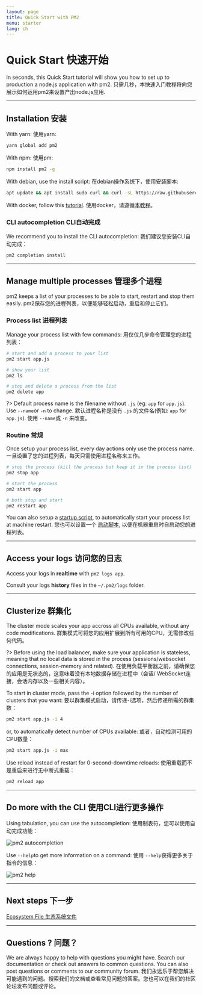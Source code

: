 ```yaml
---
layout: page
title: Quick Start with PM2
menu: starter
lang: ch
---
```


# Quick Start 快速开始

In seconds, this Quick Start tutorial will show you how to set up to production a node.js application with pm2.
只需几秒，本快速入门教程将向您展示如何运用pm2来设置产出node.js应用.

---

## Installation 安装

With yarn: 使用yarn:
```bash
yarn global add pm2
```

With npm: 使用pm:
```bash
npm install pm2 -g
```

With debian, use the install script: 在debian操作系统下，使用安装脚本:

```bash
apt update && apt install sudo curl && curl -sL https://raw.githubusercontent.com/Unitech/pm2/master/packager/setup.deb.sh | sudo -E bash -
```

With docker, follow this [tutorial](runtime/integration/docker.md). 使用docker，请遵循[本教程](runtime/integration/docker.md)。

### CLI autocompletion CLI自动完成

We recommend you to install the CLI autocompletion: 我们建议您安装CLI自动完成：

```bash
pm2 completion install
```

---

## Manage multiple processes 管理多个进程

pm2 keeps a list of your processes to be able to start, restart and stop them easily.
pm2保存您的进程列表，以便能够轻松启动，重启和停止它们。

### Process list 进程列表

Manage your process list with few commands: 用仅仅几步命令管理您的进程列表：

```bash
# start and add a process to your list
pm2 start app.js

# show your list
pm2 ls

# stop and delete a process from the list
pm2 delete app
```

?> Default process name is the filename without `.js` (eg: `app` for `app.js`). Use `--name`or `-n` to change.
默认进程名称是没有 `.js` 的文件名(例如: `app` for `app.js`). 使用 `--name`或 `-n` 来改变。

### Routine 常规

Once setup your process list, every day actions only use the process name.
一旦设置了您的进程列表，每天只需使用进程名称来工作。

```bash
# stop the process (kill the process but keep it in the process list)
pm2 stop app

# start the process
pm2 start app

# both stop and start
pm2 restart app
```

You can also setup a [startup script](runtime/guide/installation?id=install-a-startup-script), to automatically start your process list at machine restart.
您也可以设置一个 [启动脚本](runtime/guide/installation?id=install-a-startup-script), 以便在机器重启时自启动您的进程列表。

---

## Access your logs 访问您的日志

Access your logs in **realtime** with `pm2 logs app`.

Consult your logs **history** files in the `~/.pm2/logs` folder.

---

## Clusterize 群集化

The cluster mode scales your app accross all CPUs available, without any code modifications.
群集模式可将您的应用扩展到所有可用的CPU，无需修改任何代码。

?> Before using the load balancer, make sure your application is stateless, meaning that no local data is stored in the process (sessions/websocket connections, session-memory and related).
在使用负载平衡器之前，请确保您的应用是无状态的，这意味着没有本地数据存储在进程中（会话/ WebSocket连接，会话内存以及一些相关内容）。

To start in cluster mode, pass the -i option followed by the number of clusters that you want:
要以群集模式启动，请传递-i选项，然后传递所需的群集数：

```bash
pm2 start app.js -i 4
```

or, to automatically detect number of CPUs available:
或者，自动检测可用的CPU数量：

```bash
pm2 start app.js -i max
```

Use reload instead of restart for 0-second-downtime reloads:
使用重载而不是重启来进行无中断式重载：

```bash
pm2 reload app
```

---

## Do more with the CLI 使用CLI进行更多操作

Using tabulation, you can use the autocompletion:
使用制表符，您可以使用自动完成功能：

![pm2 autocompletion]({{site.baseurl}}/img/runtime/autocomplete.png)

Use `--help`to get more information on a command:
使用 `--help`获得更多关于指令的信息：

![pm2 help]({{site.baseurl}}/img/runtime/help.png)

---

## Next steps 下一步

[Ecosystem File 生态系统文件]({{site.baseurl}}/ch/runtime/guide/ecosystem-file) 

---

## Questions ? 问题？

We are always happy to help with questions you might have. Search our documentation or check out answers to common questions. You can also post questions or comments to our community forum.
我们永远乐于帮您解决可能遇到的问题。搜索我们的文档或查看常见问题的答案。您也可以在我们的社区论坛发布问题或评论。



